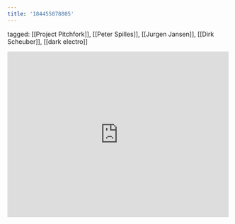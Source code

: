 ```yaml
---
title: '184455878805'
---
```

tagged: [[Project Pitchfork]], [[Peter Spilles]], [[Jurgen Jansen]], [[Dirk Scheuber]], [[dark electro]]
<iframe allow="accelerometer; autoplay; clipboard-write; encrypted-media; gyroscope; picture-in-picture" allowfullscreen="" frameborder="0" height="375" id="youtube_iframe" src="https://www.youtube.com/embed/QiSCESP9uAk?feature=oembed&amp;enablejsapi=1&amp;origin=https://safe.txmblr.com&amp;wmode=opaque" width="500"></iframe>